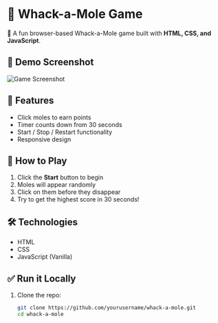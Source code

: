

# 🐸 Whack-a-Mole Game

🎯 A fun browser-based Whack-a-Mole game built with **HTML, CSS, and JavaScript**.

## 📸 Demo Screenshot
![Game Screenshot](https://via.placeholder.com/600x300.png?text=Whack-a-Mole+Game)

## 🚀 Features
- Click moles to earn points
- Timer counts down from 30 seconds
- Start / Stop / Restart functionality
- Responsive design

## 🔧 How to Play
1. Click the **Start** button to begin
2. Moles will appear randomly
3. Click on them before they disappear
4. Try to get the highest score in 30 seconds!

## 🛠 Technologies
- HTML
- CSS
- JavaScript (Vanilla)

## ✅ Run it Locally
1. Clone the repo:  
   ```bash
   git clone https://github.com/yourusername/whack-a-mole.git
   cd whack-a-mole
